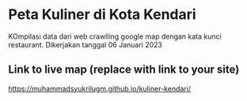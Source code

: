 # Peta Kuliner di Kota Kendari
KOmpilasi data dari web crawlling google map dengan kata kunci restaurant. Dikerjakan tanggal 06 Januari 2023

## Link to live map (replace with link to your site)
https://muhammadsyukrilugm.github.io/kuliner-kendari/


